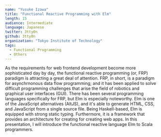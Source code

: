 ```yaml
---
name: "Yusuke Izawa"
title: "Functional Reactive Programming with Elm"
length: 15
audience: Intermediate
language: Japanese
twitter: 3tty0n
github: 3tty0n
organization: "Tokyo Institute of Technology"
tags:
  - Functional Programming
  - Others
---
```

As the requirements for web frontend development become more sophisticated day by day, the functional reactive programming (or, FRP) paradigm is attracting a great deal of attention.
FRP, in short, is a paradigm for asynchrnonous data flow programming; and it has been applied to solve difficult programming challenges that arise the field of robotics and graphical user interfaces (GUI).
There has been several programming languages specifically for FRP, but Elm is especially noteworthy.
Elm is one of the JavaScript alternatives (AltJS), and it's able to generate HTML, CSS, and JavaScript from a single source file.
Being Haskell-based, Elm is equipped with strong static typing. Furthermore, it is a framework that provides an architecture for creating for creating web apps.
In this presentation, I will introduce the functional reactive language Elm to Scala programmers.
